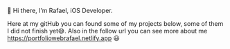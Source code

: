 👋 Hi there, I’m Rafael, iOS Developer.

Here at my gitHub you can found some of my projects below, some of them I did not finish yet😅. Also in the follow url you can see more about me https://portfoliowebrafael.netlify.app 😃

